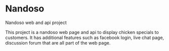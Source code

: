 # Nandoso
Nandoso web and api project

This project is a nandoso web page and api to display chicken specials to customers.
It has additional features such as facebook login, live chat page, discussion forum that are all part of the web page.
